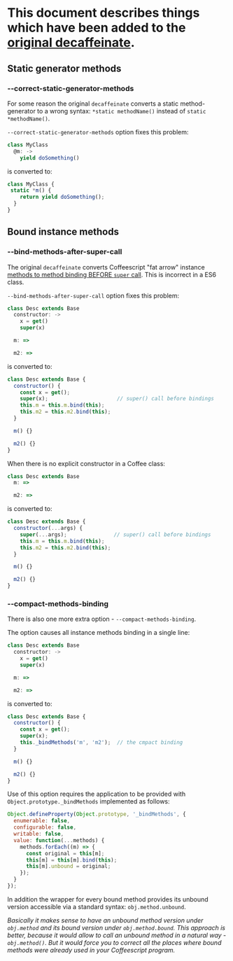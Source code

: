 # This document describes things which have been added to the [original decaffeinate](https://github.com/decaffeinate/decaffeinate).


## Static generator methods

### --correct-static-generator-methods

For some reason the original `decaffeinate` converts a static method-generator to a wrong syntax: `*static methodName()` instead of `static *methodName()`.

`--correct-static-generator-methods` option fixes this problem:

```javascript
class MyClass
  @m: ->
    yield doSomething()
```
is converted to:
```javascript
class MyClass {
 static *m() {
    return yield doSomething();
  }
}
```


## Bound instance methods

### --bind-methods-after-super-call

The original `decaffeinate` converts Coffeescript "fat arrow" instance [methods to method binding BEFORE `super` call](https://github.com/decaffeinate/decaffeinate/blob/master/docs/suggestions.md#javascript-after-decaffeinate). This is incorrect in a ES6 class.

`--bind-methods-after-super-call` option fixes this problem:

```javascript
class Desc extends Base
  constructor: ->
    x = get()
    super(x)

  m: =>

  m2: =>
```
is converted to:
```javascript
class Desc extends Base {
  constructor() {
    const x = get();
    super(x);                      // super() call before bindings
    this.m = this.m.bind(this);
    this.m2 = this.m2.bind(this);
  }

  m() {}

  m2() {}
}
```

When there is no explicit constructor in a Coffee class:

```javascript
class Desc extends Base
  m: =>

  m2: =>
```
is converted to:
```javascript
class Desc extends Base {
  constructor(...args) {
    super(...args);               // super() call before bindings
    this.m = this.m.bind(this);
    this.m2 = this.m2.bind(this);
  }

  m() {}

  m2() {}
}
```

### --compact-methods-binding

There is also one more extra option - `--compact-methods-binding`.

The option causes all instance methods binding in a single line:

```javascript
class Desc extends Base
  constructor: ->
    x = get()
    super(x)

  m: =>

  m2: =>
```
is converted to:
```javascript
class Desc extends Base {
  constructor() {
    const x = get();
    super(x);
    this._bindMethods('m', 'm2');  // the cmpact binding
  }

  m() {}

  m2() {}
}
```

Use of this option requires the application to be provided with `Object.prototype._bindMethods` implemented as follows:
```javascript
Object.defineProperty(Object.prototype, '_bindMethods', {
  enumerable: false,
  configurable: false,
  writable: false,
  value: function(...methods) {
    methods.forEach((m) => {
      const original = this[m];
      this[m] = this[m].bind(this);
      this[m].unbound = original;
    });
  }
});
```

In addition the wrapper for every bound method provides its unbound version accessible via a standard syntax: `obj.method.unbound`.

_Basically it makes sense to have an unbound method version under `obj.method` and its bound version under `obj.method.bound`. This approach is better, because it would allow to call an unbound method in a natural way - `obj.method()`. But it would force you to correct all the places where bound methods were already used in your Coffeescript program._




